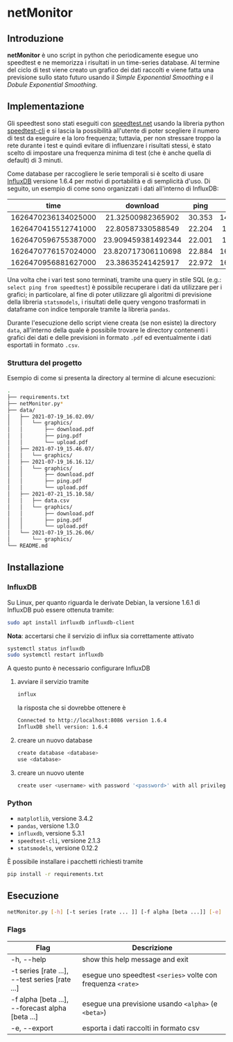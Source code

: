 # netMonitor

## Introduzione

**netMonitor** è uno script in python che periodicamente esegue uno speedtest e ne memorizza i risultati in un time-series database. 
Al termine del ciclo di test viene creato un grafico dei dati raccolti e viene fatta una previsione sullo stato futuro usando il *Simple Exponential Smoothing* e il *Dobule Exponential Smoothing*.

## Implementazione

Gli speedtest sono stati eseguiti con [speedtest.net](https://www.speedtest.net/) usando la libreria python [speedtest-cli](https://pypi.org/project/speedtest-cli/) e si lascia la possibilità all'utente di poter scegliere il numero di test da eseguire e la loro frequenza; tuttavia, per non stressare troppo la rete durante i test e quindi evitare di influenzare i risultati stessi, è stato scelto di impostare una frequenza minima di test (che è anche quella di default) di 3 minuti. 

Come database per raccogliere le serie temporali si è scelto di usare [InfluxDB](https://www.influxdata.com/) versione 1.6.4 per motivi di portabilità e di semplicità d'uso. 
Di seguito, un esempio di come sono organizzati i dati all'interno di InfluxDB:

|         time        |      download      |  ping  |       upload       |
|:-------------------:|:------------------:|:------:|:------------------:|
| 1626470236134025000 | 21.32500982365902  | 30.353 | 14.516783280552598 |
| 1626470415512741000 | 22.80587330588549  | 22.204 | 16.20905327065146  |
| 1626470596755387000 | 23.909459381492344 | 22.001 | 16.17956008944771  |
| 1626470776157024000 | 23.820717306110698 | 22.884 | 16.240073142308347 |
| 1626470956881627000 | 23.38635241425917  | 22.972 | 16.380493128365202 |

Una volta che i vari test sono terminati, tramite una query in stile SQL (e.g.: `select ping from speedtest`) è possibile recuperare i dati da utilizzare per i grafici; in particolare, al fine di poter utilizzare gli algoritmi di previsione della libreria `statsmodels`, i risultati delle query vengono trasformati in dataframe con indice temporale tramite la libreria `pandas`.

Durante l'esecuzione dello script viene creata (se non esiste) la directory `data`, all'interno della quale è possibile trovare le directory contenenti i grafici dei dati e delle previsioni in formato `.pdf` ed eventualmente i dati esportati in formato `.csv`.

### Struttura del progetto

Esempio di come si presenta la directory al termine di alcune esecuzioni:

```bash
.
├── requirements.txt
├── netMonitor.py*
├── data/
│   ├── 2021-07-19_16.02.09/
│   │   └── graphics/
│   │       ├── download.pdf
│   │       ├── ping.pdf
│   │       └── upload.pdf
│   ├── 2021-07-19_15.46.07/
│   │   └── graphics/
│   ├── 2021-07-19_16.16.12/
│   │   └── graphics/
│   │       ├── download.pdf
│   │       ├── ping.pdf
│   │       └── upload.pdf
│   ├── 2021-07-21_15.10.58/
│   │   ├── data.csv
│   │   └── graphics/
│   │       ├── download.pdf
│   │       ├── ping.pdf
│   │       └── upload.pdf
│   └── 2021-07-19_15.26.06/
│       └── graphics/
└── README.md
```

## Installazione

### InfluxDB

Su Linux, per quanto riguarda le derivate Debian, la versione 1.6.1 di InfluxDB può essere ottenuta tramite:
```bash
sudo apt install influxdb influxdb-client
```
**Nota**: accertarsi che il servizio di influx sia correttamente attivato

```bash
systemctl status influxdb
sudo systemctl restart influxdb
```
A questo punto è necessario configurare InfluxDB

1. avviare il servizio tramite
    ```bash
    influx
    ```
    la risposta che si dovrebbe ottenere è
    ```bash
    Connected to http://localhost:8086 version 1.6.4
    InfluxDB shell version: 1.6.4
    ```
2. creare un nuovo database
    ```bash
    create database <database>
    use <database>
    ```
3. creare un nuovo utente
    ```bash
    create user <username> with password '<password>' with all privileges
    ```

### Python

- `matplotlib`, versione 3.4.2 
- `pandas`, versione 1.3.0 
- `influxdb`, versione 5.3.1 
- `speedtest-cli`, versione 2.1.3 
- `statsmodels`, versione 0.12.2

È possibile installare i pacchetti richiesti tramite

```bash
pip install -r requirements.txt
```

## Esecuzione

```bash
netMonitor.py [-h] [-t series [rate ... ]] [-f alpha [beta ...]] [-e]
```
### Flags

| Flag                                                  | Descrizione                                                  |
|-------------------------------------------------------|--------------------------------------------------------------|
| -h, --help                                            | show this help message and exit                              |
| -t series [rate ...],<br/> --test series [rate ...]   | esegue uno speedtest `<series>` volte con frequenza `<rate>` |
| -f alpha [beta ...],<br/> --forecast alpha [beta ...] | esegue una previsione usando `<alpha>` (e `<beta>`)          |
| -e, --export                                          | esporta i dati raccolti in formato csv                       |
